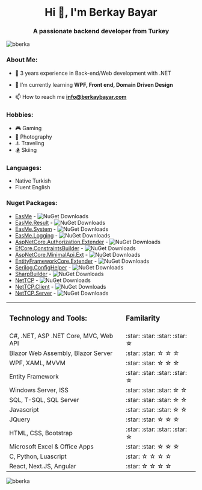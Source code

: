 

<h1 align="center">Hi 👋, I'm Berkay Bayar</h1>
<h3 align="center">A passionate backend developer from Turkey</h3>

<p align="left"> <img src="https://komarev.com/ghpvc/?username=bberka&label=Profile%20views&color=0e75b6&style=flat" alt="bberka" /> </p>


<h3 align="left">About Me:</h3>

- :briefcase: 3 years experience in Back-end/Web development with .NET
 
- 🌱 I’m currently learning **WPF, Front end, Domain Driven Design**

- 📫 How to reach me **info@berkaybayar.com**





<h3 align="left">Hobbies:</h3>

- :video_game: Gaming
- :camera_flash: Photography
- :anchor: Traveling
- :snowboarder: Skiing

<h3 align="left">Languages:</h3>

- Native Turkish
- Fluent English

<h3 align="left">Nuget Packages:</h3>



- [EasMe](https://www.nuget.org/packages/EasMe/) - ![NuGet Downloads](https://img.shields.io/nuget/dt/EasMe.svg)
- [EasMe.Result](https://www.nuget.org/packages/EasMe.Result/) - ![NuGet Downloads](https://img.shields.io/nuget/dt/EasMe.Result.svg)
- [EasMe.System](https://www.nuget.org/packages/EasMe.System/) - ![NuGet Downloads](https://img.shields.io/nuget/dt/EasMe.System.svg)
- [EasMe.Logging](https://www.nuget.org/packages/EasMe.Logging/) - ![NuGet Downloads](https://img.shields.io/nuget/dt/EasMe.Logging.svg)
- [AspNetCore.Authorization.Extender](https://www.nuget.org/packages/AspNetCore.Authorization.Extender/) - ![NuGet Downloads](https://img.shields.io/nuget/dt/AspNetCore.Authorization.Extender.svg)
- [EfCore.ConstraintsBuilder](https://www.nuget.org/packages/EfCore.ConstraintsBuilder/) - ![NuGet Downloads](https://img.shields.io/nuget/dt/EfCore.ConstraintsBuilder.svg)
- [AspNetCore.MinimalApi.Ext](https://www.nuget.org/packages/AspNetCore.MinimalApi.Ext/) - ![NuGet Downloads](https://img.shields.io/nuget/dt/AspNetCore.MinimalApi.Ext.svg)
- [EntityFrameworkCore.Extender](https://www.nuget.org/packages/EntityFrameworkCore.Extender/) - ![NuGet Downloads](https://img.shields.io/nuget/dt/EntityFrameworkCore.Extender.svg)
- [Serilog.ConfigHelper](https://www.nuget.org/packages/Serilog.ConfigHelper/) - ![NuGet Downloads](https://img.shields.io/nuget/dt/Serilog.ConfigHelper.svg)
- [SharpBuilder](https://www.nuget.org/packages/SharpBuilder/) - ![NuGet Downloads](https://img.shields.io/nuget/dt/SharpBuilder.svg)
- [NetTCP](https://www.nuget.org/packages/NetTCP/) - ![NuGet Downloads](https://img.shields.io/nuget/dt/NetTCP.svg)
- [NetTCP.Client](https://www.nuget.org/packages/NetTCP.Client/) - ![NuGet Downloads](https://img.shields.io/nuget/dt/NetTCP.Client.svg)
- [NetTCP.Server](https://www.nuget.org/packages/NetTCP.Server/) - ![NuGet Downloads](https://img.shields.io/nuget/dt/NetTCP.Server.svg)
  
<table>
<tr>
<th><h3 align="left">Technology and Tools:</h
                                           3></th>
 <th><h3 align="left">Familarity</h3></th>
</tr>

<tr>
 <td >
    C#, .NET, ASP .NET Core,  MVC, Web API
 </td>
    <td>:star: :star: :star: :star: ☆</td>
</tr>


<tr>
 <td >
    Blazor Web Assembly, Blazor Server
 </td>
    <td>:star: :star: ☆ ☆ ☆</td>
</tr>

<tr>
 <td >
    WPF, XAML, MVVM
 </td>
    <td>:star: :star: ☆ ☆ ☆</td>
</tr>

<tr>
 <td >
    Entity Framework
 </td>
    <td>:star: :star: :star: :star: ☆</td>
</tr>

<tr>
 <td >
   Windows Server, ISS
 </td>
    <td>:star: :star: :star: ☆ ☆</td>
</tr>

<tr>
 <td >
 SQL, T-SQL, SQL Server
 </td>
    <td>:star: :star: :star: ☆ ☆</td>
</tr>



<tr>
 <td >
     Javascript
 </td>
    <td>:star: :star: :star: ☆ ☆</td>
</tr>

<tr>
 <td >
     JQuery
 </td>
    <td>:star: :star: ☆ ☆ ☆</td>
</tr>


<tr>
 <td >
    HTML, CSS, Bootstrap
 </td>
    <td>:star: :star: :star: :star: ☆</td>
</tr>


<tr>
 <td >
    Microsoft Excel & Office Apps
 </td>
    <td>:star: :star: ☆ ☆ ☆</td>
</tr>
<tr>
 <td >
C, Python, Luascript
 </td>
    <td>:star: ☆ ☆ ☆ ☆</td>
</tr>

<tr>
 <td >
     React, Next.JS, Angular
 </td>
    <td>:star: ☆ ☆ ☆ ☆</td>
</tr>


</table>







<p><img align="center" src="https://streak-stats.demolab.com/?user=bberka" alt="bberka" /></p>




